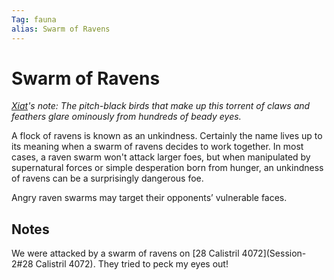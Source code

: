 ```yaml
---
Tag: fauna
alias: Swarm of Ravens
---
```

# Swarm of Ravens
_[Xiat](Xiat)'s note: The pitch-black birds that make up this torrent of claws and feathers glare ominously from hundreds of beady eyes._

A flock of ravens is known as an unkindness. Certainly the name lives up to its meaning when a swarm of ravens decides to work together. In most cases, a raven swarm won't attack larger foes, but when manipulated by supernatural forces or simple desperation born from hunger, an unkindness of ravens can be a surprisingly dangerous foe.

Angry raven swarms may target their opponents’ vulnerable faces.

## Notes
We were attacked by a swarm of ravens on [28 Calistril 4072](Session-2#28 Calistril 4072). They tried to peck my eyes out! 